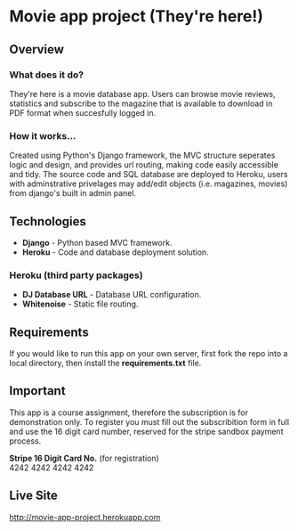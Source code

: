 # Movie app project (They're here!)

## Overview

### What does it do?
They're here is a movie database app. Users can browse movie reviews, statistics
and subscribe to the magazine that is available to download in PDF format when
succesfully logged in.

### How it works...
Created using Python's Django framework, the MVC structure seperates logic and design, and provides url routing, 
making code easily accessible and tidy. The source code and SQL database are deployed to Heroku, users with adminstrative 
privelages may add/edit objects (i.e. magazines, movies) from django's built in admin panel. 

## Technologies
- **Django** - Python based MVC framework. 
- **Heroku** - Code and database deployment solution.

### Heroku (third party packages)
- **DJ Database URL** - Database URL configuration.
- **Whitenoise** - Static file routing.

## Requirements
If you would like to run this app on your own server, first fork the repo into a local directory, then install the **requirements.txt** file.

## Important
This app is a course assignment, therefore the subscription is for demonstration only.
To register you must fill out the subscribition form in full and use the 16 digit card number,
reserved for the stripe sandbox payment process.

**Stripe 16 Digit Card No.** (for registration) <br />
4242 4242 4242 4242

## Live Site
http://movie-app-project.herokuapp.com


